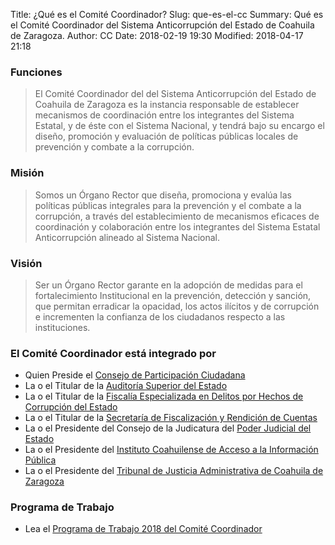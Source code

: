 Title: ¿Qué es el Comité Coordinador?
Slug: que-es-el-cc
Summary: Qué es el Comité Coordinador del Sistema Anticorrupción del Estado de Coahuila de Zaragoza.
Author: CC
Date: 2018-02-19 19:30
Modified: 2018-04-17 21:18


### Funciones

> El Comité Coordinador del del Sistema Anticorrupción del Estado de Coahuila de
Zaragoza es la instancia responsable de establecer mecanismos de coordinación
entre los integrantes del Sistema Estatal, y de éste con el Sistema Nacional, y
tendrá bajo su encargo el diseño, promoción y evaluación de políticas públicas
locales de prevención y combate a la corrupción.

### Misión

> Somos un Órgano Rector que diseña, promociona y evalúa las políticas públicas
integrales para la prevención y el combate a la corrupción, a través del
establecimiento de mecanismos eficaces de coordinación y colaboración entre los
integrantes del Sistema Estatal Anticorrupción alineado al Sistema Nacional.

### Visión

> Ser un Órgano Rector garante en la adopción de medidas para el fortalecimiento
Institucional en la prevención, detección y sanción, que permitan erradicar la
opacidad, los actos ilícitos y de corrupción e incrementen la confianza de los
ciudadanos respecto a las instituciones.

### El Comité Coordinador está integrado por

* Quien Preside el [Consejo de Participación Ciudadana](http://www.cpccoahuila.org.mx/)
* La o el Titular de la [Auditoría Superior del Estado](https://www.asecoahuila.gob.mx/)
* La o el Titular de la [Fiscalía Especializada en Delitos por Hechos de Corrupción del Estado](http://187.189.19.101:8080/WebPGJE/fiscalia-especializada-en-delitos-por-hechos-de-corrupcion.html)
* La o el Titular de la [Secretaría de Fiscalización y Rendición de Cuentas](http://www.sefircoahuila.gob.mx/)
* La o el Presidente del Consejo de la Judicatura del [Poder Judicial del Estado](https://www.pjecz.gob.mx/)
* La o el Presidente del [Instituto Coahuilense de Acceso a la Información Pública](http://www.icai.org.mx/)
* La o el Presidente del [Tribunal de Justicia Administrativa de Coahuila de Zaragoza](http://www.tjacoahuila.org/)

### Programa de Trabajo

* Lea el [Programa de Trabajo 2018 del Comité Coordinador]({filename}/cc/institucional/plan-de-trabajo-cc-2018.md)
